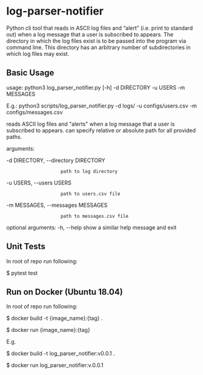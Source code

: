 # log-parser-notifier
Python cli tool that reads in ASCII log files and “alert” (i.e. print to standard out) when a log message that a user is subscribed to appears. The directory in which the log files exist is to be passed into the program via command line. This directory has an arbitrary number of subdirectories in which log files may exist.

## Basic Usage
usage: python3 log_parser_notifier.py [-h] -d DIRECTORY -u USERS -m MESSAGES

E.g.: python3 scripts/log_parser_notifier.py -d logs/ -u configs/users.csv -m configs/messages.csv

reads ASCII log files and "alerts" when a log message that a user is subscribed to appears.
can specify relative or absolute path for all provided paths.

arguments:

  -d DIRECTORY, --directory DIRECTORY

                        path to log directory

  -u USERS, --users USERS

                        path to users.csv file

  -m MESSAGES, --messages MESSAGES

                        path to messages.csv file

optional arguments:
  -h, --help            show a similar help message and exit

## Unit Tests
In root of repo run following:

$ pytest test 

## Run on Docker (Ubuntu 18.04)
In root of repo run following:

$ docker build -t {image_name}:{tag} .

$ docker run {image_name}:{tag}

E.g.

$ docker build -t log_parser_notifier:v0.0.1 .

$ docker run log_parser_notifier:v.0.0.1
